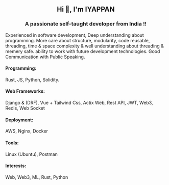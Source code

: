 <h2 align="center">Hi 👋, I'm IYAPPAN</h2>

<h3 align="center">A passionate self-taught developer from India !!</h3>

Experienced in software development, Deep understanding about
programming. More care about structure, modularity, code
reusable, threading, time & space complexity & well understanding about
threading & memery safe. ability to work with future development
technologies. Good Communication with Public Speaking.

#### Programming:
Rust, JS, Python, Solidity. <br/>

#### Web Frameworks: 
Django & (DRF), Vue + Tailwind Css, Actix Web, Rest
API, JWT, Web3, Redis, Web Socket  <br/>

#### Deployment: 
AWS, Nginx, Docker  <br/>

#### Tools: 
Linux (Ubuntu), Postman  <br/>


#### Interests:
Web, Web3, ML, Rust, Python










